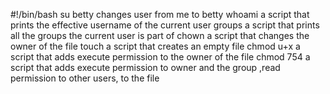 #!/bin/bash
su betty changes user from me to betty
whoami  a script that prints the effective username of the current user
groups  a script that prints all the groups the current user is part of
chown a script that changes the owner of the file
touch a script that creates an empty file
chmod u+x a script that adds execute permission to the owner of the file
chmod 754 a script that adds execute permission to owner and the group ,read permission to other users, to the file

